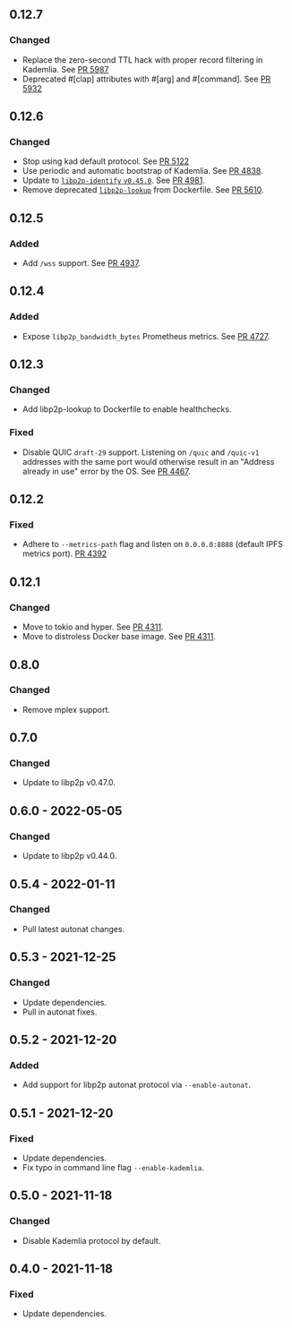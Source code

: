 ## 0.12.7

### Changed
- Replace the zero-second TTL hack with proper record filtering in Kademlia.
  See [PR 5987](https://github.com/libp2p/rust-libp2p/pull/5987)
- Deprecated #[clap] attributes with #[arg] and #[command].
  See [PR 5932](https://github.com/libp2p/rust-libp2p/pull/5932)

## 0.12.6

### Changed

- Stop using kad default protocol.
  See [PR 5122](https://github.com/libp2p/rust-libp2p/pull/5122)
- Use periodic and automatic bootstrap of Kademlia.
  See [PR 4838](https://github.com/libp2p/rust-libp2p/pull/4838).
- Update to [`libp2p-identify` `v0.45.0`](protocols/identify/CHANGELOG.md#0450).
  See [PR 4981](https://github.com/libp2p/rust-libp2p/pull/4981).
- Remove deprecated [`libp2p-lookup`](https://github.com/mxinden/libp2p-lookup) from Dockerfile.
  See [PR 5610](https://github.com/libp2p/rust-libp2p/pull/5610).

## 0.12.5

### Added

- Add `/wss` support.
  See [PR 4937](https://github.com/libp2p/rust-libp2p/pull/4937).

## 0.12.4

### Added

- Expose `libp2p_bandwidth_bytes` Prometheus metrics.
  See [PR 4727](https://github.com/libp2p/rust-libp2p/pull/4727).

## 0.12.3

### Changed

- Add libp2p-lookup to Dockerfile to enable healthchecks.

### Fixed

- Disable QUIC `draft-29` support.
  Listening on `/quic` and `/quic-v1` addresses with the same port would otherwise result in an "Address already in use" error by the OS.
  See [PR 4467].

[PR 4467]: https://github.com/libp2p/rust-libp2p/pull/4467

## 0.12.2

### Fixed

- Adhere to `--metrics-path` flag and listen on `0.0.0.0:8888` (default IPFS metrics port).
  [PR 4392]

[PR 4392]: https://github.com/libp2p/rust-libp2p/pull/4392

## 0.12.1

### Changed

- Move to tokio and hyper.
  See [PR 4311].
- Move to distroless Docker base image.
  See [PR 4311].

[PR 4311]: https://github.com/libp2p/rust-libp2p/pull/4311

## 0.8.0

### Changed

- Remove mplex support.

## 0.7.0

### Changed

- Update to libp2p v0.47.0.

## 0.6.0 - 2022-05-05

### Changed

- Update to libp2p v0.44.0.

## 0.5.4 - 2022-01-11

### Changed

- Pull latest autonat changes.

## 0.5.3 - 2021-12-25

### Changed

- Update dependencies.
- Pull in autonat fixes.

## 0.5.2 - 2021-12-20

### Added

- Add support for libp2p autonat protocol via `--enable-autonat`.

## 0.5.1 - 2021-12-20

### Fixed

- Update dependencies.
- Fix typo in command line flag `--enable-kademlia`.

## 0.5.0 - 2021-11-18

### Changed

- Disable Kademlia protocol by default.

## 0.4.0 - 2021-11-18

### Fixed

- Update dependencies.
